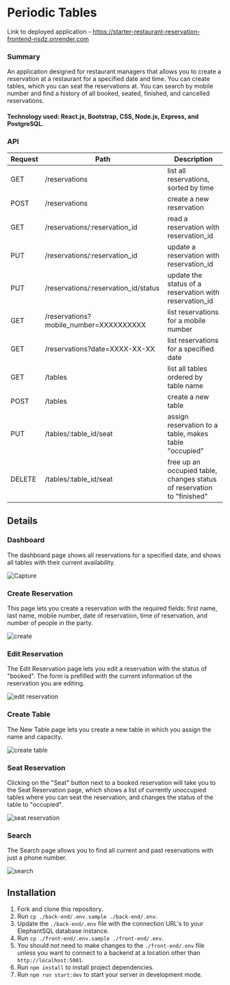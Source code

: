 # Periodic Tables

Link to deployed application - https://starter-restaurant-reservation-frontend-nsdz.onrender.com

### Summary
An application designed for restaurant managers that allows you to create a reservation at a restaurant for a specified date and time. You can create tables, which you can seat the reservations at. You can search by mobile number and find a history of all booked, seated, finished, and cancelled reservations.

#### Technology used: React.js, Bootstrap, CSS, Node.js, Express, and PostgreSQL.

### API
| Request  | Path        |     Description             |
| ------------- | ------------- | ------------------- |
| GET | /reservations  |     	list all reservations, sorted by time                |
| POST  | /reservations  |     	create a new reservation                |
| GET | /reservations/:reservation_id	| 	read a reservation with reservation_id |
| PUT | /reservations/:reservation_id   | update a reservation with reservation_id    |
| PUT | /reservations/:reservation_id/status | update the status of a reservation with reservation_id|
| GET | /reservations?mobile_number=XXXXXXXXXX | list reservations for a mobile number |
| GET | /reservations?date=XXXX-XX-XX    | list reservations for a specified date  |
| GET | /tables | 	list all tables ordered by table name|
| POST | /tables | 	create a new table |
| PUT | /tables/:table_id/seat | 	assign reservation to a table, makes table "occupied"|
| DELETE | 	/tables/:table_id/seat |  free up an occupied table, changes status of reservation to "finished" |

## Details

### Dashboard

The dashboard page shows all reservations for a specified date, and shows all tables with their current availability.

![Capture](https://user-images.githubusercontent.com/102555918/217460195-f4cde6c2-7a82-4f32-b0f0-34e68f774bd3.PNG)

### Create Reservation

This page lets you create a reservation with the required fields: first name, last name, mobile number, date of reservation, time of reservation, and number of people in the party.

![create](https://user-images.githubusercontent.com/102555918/217461057-028d8a87-582a-4d44-aeb8-dbdd369f4908.PNG)

### Edit Reservation

The Edit Reservation page lets you edit a reservation with the status of "booked". The form is prefilled with the current information of the reservation you are editing.

![edit reservation](https://user-images.githubusercontent.com/102555918/217463434-e4c2cde5-be2c-4866-9f35-f032a79d4d19.PNG)

### Create Table

The New Table page lets you create a new table in which you assign the name and capacity.

![create table](https://user-images.githubusercontent.com/102555918/217462904-87930247-79ec-4feb-84da-e0020476aa45.PNG)


### Seat Reservation

Clicking on the "Seat" button next to a booked reservation will take you to the Seat Reservation page, which shows a list of currently unoccupied tables where you can seat the reservation, and changes the status of the table to "occupied".

![seat reservation](https://user-images.githubusercontent.com/102555918/217465021-b8250da7-fd49-40e2-9199-f3fb2f443412.PNG)

### Search

The Search page allows you to find all current and past reservations with just a phone number.

![search](https://user-images.githubusercontent.com/102555918/217465566-2b438977-9183-4f40-af16-6d0a11916295.PNG)

## Installation

1. Fork and clone this repository.
1. Run `cp ./back-end/.env.sample ./back-end/.env`.
1. Update the `./back-end/.env` file with the connection URL's to your ElephantSQL database instance.
1. Run `cp ./front-end/.env.sample ./front-end/.env`.
1. You should not need to make changes to the `./front-end/.env` file unless you want to connect to a backend at a location other than `http://localhost:5001`.
1. Run `npm install` to install project dependencies.
1. Run `npm run start:dev` to start your server in development mode.
